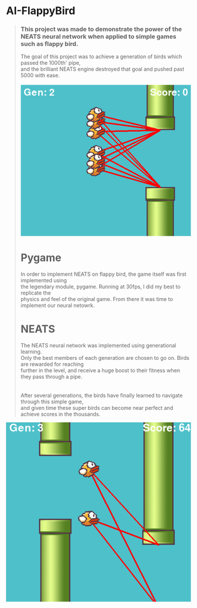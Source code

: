 # AI-FlappyBird

> <h3>This project was made to demonstrate the power of the NEATS neural network when applied to
> simple games such as flappy bird.</h3>
> 
> The goal of this project was to achieve a generation of birds which passed the 1000th' pipe,</br>
> and the brilliant NEATS engine destroyed that goal and pushed past 5000 with ease.
> </br>
> </br>
![Ai Flappy Bird](flappybirdai.png?raw=true "Environment Variables")</br>
>
> # Pygame</br>
> In order to implement NEATS on flappy bird, the game itself was first implemented using</br>
> the legendary module, pygame. Running at 30fps, I did my best to replicate the</br>
> physics and feel of the original game. From there it was time to implement our neural netowrk.
>
> # NEATS</br>
> The NEATS neural network was implemented using generational learning.</br>
> Only the best members of each generation are chosen to go on. Birds are rewarded for reaching</br>
> further in the level, and receive a huge boost to their fitness when they pass through a pipe.</br>
> </br>
> </br>
> After several generations, the birds have finally learned to navigate through this simple game,</br>
> and given time these super birds can become near perfect and achieve scores in the thousands.
> </br>
> 
![Ai Flappy Bird](flappybirdai2.png?raw=true "Environment Variables")</br>